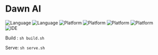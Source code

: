 # Dawn AI

![Language](https://img.shields.io/badge/language-C%2B%2B-informational.svg?logo=C%2B%2B)
![Language](https://img.shields.io/static/v1.svg?label=Language&message=Python&color=informational&logo=Python)
![Platform](https://img.shields.io/static/v1.svg?label=Platform&message=Codeforces&color=9cf&logo=Codeforces)
![Platform](https://img.shields.io/static/v1.svg?label=Platform&message=Kattis&color=9cf)
![Platform](https://img.shields.io/static/v1.svg?label=Platform&message=UVA&color=9cf)
![Platform](https://img.shields.io/static/v1.svg?label=Platform&message=SPOJ&color=9cf)
![IDE](https://img.shields.io/static/v1.svg?label=IDE&message=VSCode&color=blueviolet&logo=Visual-Studio-Code)



Build : `sh build.sh`

Serve: `sh serve.sh`

